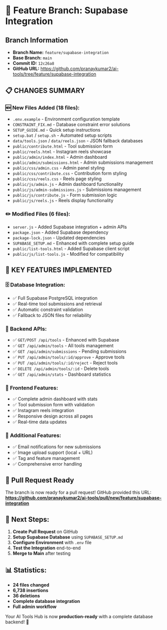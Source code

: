 # 🚀 Feature Branch: Supabase Integration

## Branch Information
- **Branch Name:** `feature/supabase-integration`
- **Base Branch:** `main`
- **Commit ID:** `12c26a8`
- **GitHub URL:** https://github.com/pranaykumar2/ai-tools/tree/feature/supabase-integration

## 📋 **CHANGES SUMMARY**

### 🆕 **New Files Added (18 files):**
- `.env.example` - Environment configuration template
- `CONSTRAINT_FIX.md` - Database constraint error solutions
- `SETUP_GUIDE.md` - Quick setup instructions
- `setup.bat` / `setup.sh` - Automated setup scripts
- `data/tools.json` / `data/reels.json` - JSON fallback databases
- `public/contribute.html` - Tool submission form
- `public/reels.html` - Instagram reels showcase
- `public/admin/index.html` - Admin dashboard
- `public/admin/submissions.html` - Admin submissions management
- `public/css/admin.css` - Admin panel styling
- `public/css/contribute.css` - Contribution form styling
- `public/css/reels.css` - Reels page styling
- `public/js/admin.js` - Admin dashboard functionality
- `public/js/admin-submissions.js` - Submissions management
- `public/js/contribute.js` - Form submission logic
- `public/js/reels.js` - Reels display functionality

### ✏️ **Modified Files (6 files):**
- `server.js` - Added Supabase integration + admin APIs
- `package.json` - Added Supabase dependency
- `package-lock.json` - Updated dependencies
- `SUPABASE_SETUP.md` - Enhanced with complete setup guide
- `public/list-tools.html` - Added Supabase client script
- `public/js/list-tools.js` - Modified for compatibility

## 🎯 **KEY FEATURES IMPLEMENTED**

### 🗄️ **Database Integration:**
- ✅ Full Supabase PostgreSQL integration
- ✅ Real-time tool submissions and retrieval
- ✅ Automatic constraint validation
- ✅ Fallback to JSON files for reliability

### 🔧 **Backend APIs:**
- ✅ `GET/POST /api/tools` - Enhanced with Supabase
- ✅ `GET /api/admin/tools` - All tools management
- ✅ `GET /api/admin/submissions` - Pending submissions
- ✅ `PUT /api/admin/tools/:id/approve` - Approve tools
- ✅ `PUT /api/admin/tools/:id/reject` - Reject tools
- ✅ `DELETE /api/admin/tools/:id` - Delete tools
- ✅ `GET /api/admin/stats` - Dashboard statistics

### 🎨 **Frontend Features:**
- ✅ Complete admin dashboard with stats
- ✅ Tool submission form with validation
- ✅ Instagram reels integration
- ✅ Responsive design across all pages
- ✅ Real-time data updates

### 📧 **Additional Features:**
- ✅ Email notifications for new submissions
- ✅ Image upload support (local + URL)
- ✅ Tag and feature management
- ✅ Comprehensive error handling

## 🔗 **Pull Request Ready**

The branch is now ready for a pull request! GitHub provided this URL:
**https://github.com/pranaykumar2/ai-tools/pull/new/feature/supabase-integration**

## 🧪 **Next Steps:**

1. **Create Pull Request** on GitHub
2. **Setup Supabase Database** using `SUPABASE_SETUP.md`
3. **Configure Environment** with `.env` file
4. **Test the Integration** end-to-end
5. **Merge to Main** after testing

## 📊 **Statistics:**
- **24 files changed**
- **6,738 insertions**
- **36 deletions**
- **Complete database integration**
- **Full admin workflow**

Your AI Tools Hub is now **production-ready** with a complete database backend! 🎉
